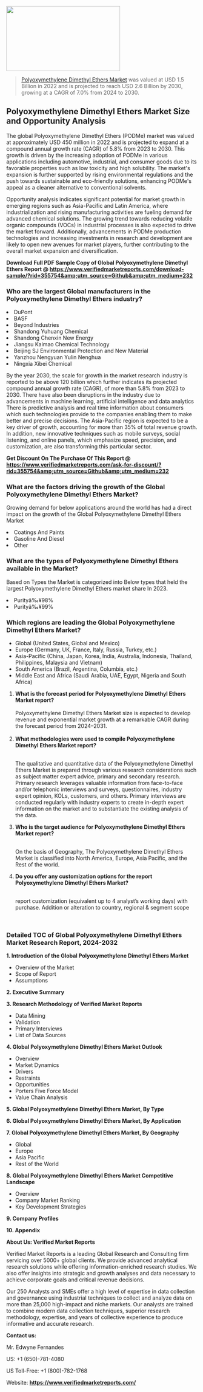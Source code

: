
<img src="https://ffe5etoiles.com/wp-content/uploads/2024/12/MST1-300x171.png" alt="" width="300" height="171" class="alignnone size-medium wp-image-20088" /><blockquote><p><p><a href="https://www.verifiedmarketreports.com/download-sample/?rid=355754&utm_source=Github&utm_medium=232" target="_blank">Polyoxymethylene Dimethyl Ethers Market</a> was valued at USD 1.5 Billion in 2022 and is projected to reach USD 2.6 Billion by 2030, growing at a CAGR of 7.0% from 2024 to 2030.</p></blockquote><p><h2>Polyoxymethylene Dimethyl Ethers Market Size and Opportunity Analysis</h2><p>The global Polyoxymethylene Dimethyl Ethers (PODMe) market was valued at approximately USD 450 million in 2022 and is projected to expand at a compound annual growth rate (CAGR) of 5.8% from 2023 to 2030. This growth is driven by the increasing adoption of PODMe in various applications including automotive, industrial, and consumer goods due to its favorable properties such as low toxicity and high solubility. The market's expansion is further supported by rising environmental regulations and the push towards sustainable and eco-friendly solutions, enhancing PODMe's appeal as a cleaner alternative to conventional solvents.</p><p>Opportunity analysis indicates significant potential for market growth in emerging regions such as Asia-Pacific and Latin America, where industrialization and rising manufacturing activities are fueling demand for advanced chemical solutions. The growing trend towards reducing volatile organic compounds (VOCs) in industrial processes is also expected to drive the market forward. Additionally, advancements in PODMe production technologies and increasing investments in research and development are likely to open new avenues for market players, further contributing to the overall market expansion and diversification.</p></p><p class=""><strong>Download Full PDF Sample Copy of Global Polyoxymethylene Dimethyl Ethers Report @ <a href="https://www.verifiedmarketreports.com/download-sample/?rid=355754&amp;utm_source=Github&amp;utm_medium=232" target="_blank">https://www.verifiedmarketreports.com/download-sample/?rid=355754&amp;utm_source=Github&amp;utm_medium=232</a></strong></p><h3 id="" class="">Who are the largest Global manufacturers in the Polyoxymethylene Dimethyl Ethers industry?</h3><p><li>DuPont</li><li> BASF</li><li> Beyond Industries</li><li> Shandong Yuhuang Chemical</li><li> Shandong Chenxin New Energy</li><li> Jiangsu Kaimao Chemical Technology</li><li> Beijing SJ Environmental Protection and New Material</li><li> Yanzhou Nengyuan Yulin Nenghua</li><li> Ningxia Xibei Chemical</li></p><div class=""><div class="" dir="" data-message-author-role="" data-message-id="" data-message-model-slug=""><div class=""><div class=""><div class=""><div class="" dir="" data-message-author-role="" data-message-id="" data-message-model-slug=""><div class=""><div class=""><p>By the year 2030, the scale for growth in the market research industry is reported to be above 120 billion which further indicates its projected compound annual growth rate (CAGR), of more than 5.8% from 2023 to 2030. There have also been disruptions in the industry due to advancements in machine learning, artificial intelligence and data analytics There is predictive analysis and real time information about consumers which such technologies provide to the companies enabling them to make better and precise decisions. The Asia-Pacific region is expected to be a key driver of growth, accounting for more than 35% of total revenue growth. In addition, new innovative techniques such as mobile surveys, social listening, and online panels, which emphasize speed, precision, and customization, are also transforming this particular sector.</p><p><strong>Get Discount On The Purchase Of This Report @&nbsp; <a href="https://www.verifiedmarketreports.com/ask-for-discount/?rid=355754&amp;utm_source=Github&amp;utm_medium=232" target="_blank">https://www.verifiedmarketreports.com/ask-for-discount/?rid=355754&amp;utm_source=Github&amp;utm_medium=232</a></strong></p></div></div></div></div></div></div></div></div><h3 id="" class="">What are the factors driving the growth of the Global Polyoxymethylene Dimethyl Ethers Market?</h3><p id="" class="">Growing demand for below applications around the world has had a direct impact on the growth of the Global Polyoxymethylene Dimethyl Ethers Market</p><p id="" class=""><li>Coatings And Paints</li><li> Gasoline And Diesel</li><li> Other</li></p><h3 id="" class="">What are the types of Polyoxymethylene Dimethyl Ethers available in the Market?</h3><p id="" class="">Based on Types the Market is categorized into Below types that held the largest Polyoxymethylene Dimethyl Ethers market share In 2023.</p><p id="" class=""><li>Purityâ‰¥98%</li><li> Purityâ‰¥99%</li></p><h3 id="" class="">Which regions are leading the Global Polyoxymethylene Dimethyl Ethers Market?</h3><ul><li>Global (United States, Global and Mexico)</li><li>Europe (Germany, UK, France, Italy, Russia, Turkey, etc.)</li><li>Asia-Pacific (China, Japan, Korea, India, Australia, Indonesia, Thailand, Philippines, Malaysia and Vietnam)</li><li>South America (Brazil, Argentina, Columbia, etc.)</li><li>Middle East and Africa (Saudi Arabia, UAE, Egypt, Nigeria and South Africa)</li></ul><p><ol><li><strong>What is the forecast period for Polyoxymethylene Dimethyl Ethers Market report?<br /></strong><br /><span data-sheets-root="1" data-sheets-value="{&quot;1&quot;:2,&quot;2&quot;:&quot;XXXX size is expected to develop revenue and exponential market growth at a remarkable CAGR during the forecast period from 2024&ndash;2030.&quot;}" data-sheets-userformat="{&quot;2&quot;:12674,&quot;4&quot;:{&quot;1&quot;:2,&quot;2&quot;:16776960},&quot;10&quot;:2,&quot;11&quot;:0,&quot;15&quot;:&quot;Arial&quot;,&quot;16&quot;:12}">Polyoxymethylene Dimethyl Ethers Market size is expected to develop revenue and exponential market growth at a remarkable CAGR during the forecast period from 2024&ndash;2031.</span><br /><br /></li><li><strong>What methodologies were used to compile Polyoxymethylene Dimethyl Ethers Market report?<br /><br /></strong><p>The qualitative and quantitative data of the&nbsp;Polyoxymethylene Dimethyl Ethers Market is prepared through various research considerations such as subject matter expert advice, primary and secondary research. Primary research leverages valuable information from face-to-face and/or telephonic interviews and surveys, questionnaires, industry expert opinion, KOLs, customers, and others. Primary interviews are conducted regularly with industry experts to create in-depth expert information on the market and to substantiate the existing analysis of the data.&nbsp;</p></li><li><strong>Who is the target audience for Polyoxymethylene Dimethyl Ethers Market report?<br /><br /></strong><p>On the basis of Geography, The&nbsp;Polyoxymethylene Dimethyl Ethers Market is classified into North America, Europe, Asia Pacific, and the Rest of the world.</p></li><li><strong>Do you offer any customization options for the report Polyoxymethylene Dimethyl Ethers Market?<br /><br /></strong><p>report customization (equivalent up to 4 analyst&rsquo;s working days) with purchase. Addition or alteration to country, regional &amp; segment scope</p><p>&nbsp;</p></li></ol></p><h3 id="" class="">Detailed TOC of Global Polyoxymethylene Dimethyl Ethers Market Research Report, 2024-2032</h3><p id="" class=""><strong>1. Introduction of the Global Polyoxymethylene Dimethyl Ethers Market</strong></p><ul><li>Overview of the Market</li><li>Scope of Report</li><li>Assumptions</li></ul><p id="" class=""><strong>2. Executive Summary</strong></p><p id="" class=""><strong>3. Research Methodology of&nbsp;Verified Market Reports</strong></p><ul><li>Data Mining</li><li>Validation</li><li>Primary Interviews</li><li>List of Data Sources</li></ul><p id="" class=""><strong>4. Global Polyoxymethylene Dimethyl Ethers Market Outlook</strong></p><ul><li>Overview</li><li>Market Dynamics</li><li>Drivers</li><li>Restraints</li><li>Opportunities</li><li>Porters Five Force Model</li><li>Value Chain Analysis</li></ul><p id="" class=""><strong>5. Global Polyoxymethylene Dimethyl Ethers Market, By&nbsp;Type</strong></p><p id="" class=""><strong>6. Global Polyoxymethylene Dimethyl Ethers Market, By Application</strong></p><p id="" class=""><strong>7. Global Polyoxymethylene Dimethyl Ethers Market, By Geography</strong></p><ul><li>Global</li><li>Europe</li><li>Asia Pacific</li><li>Rest of the World</li></ul><p id="" class=""><strong>8. Global Polyoxymethylene Dimethyl Ethers Market Competitive Landscape</strong></p><ul><li>Overview</li><li>Company Market Ranking</li><li>Key Development Strategies</li></ul><p id="" class=""><strong>9. Company Profiles</strong></p><p id="" class=""><strong>10. Appendix</strong></p><p id="" class=""><strong>About Us: Verified Market Reports</strong></p><p id="" class="">Verified Market Reports is a leading Global Research and Consulting firm servicing over 5000+ global clients. We provide advanced analytical research solutions while offering information-enriched research studies. We also offer insights into strategic and growth analyses and data necessary to achieve corporate goals and critical revenue decisions.</p><p id="" class="">Our 250 Analysts and SMEs offer a high level of expertise in data collection and governance using industrial techniques to collect and analyze data on more than 25,000 high-impact and niche markets. Our analysts are trained to combine modern data collection techniques, superior research methodology, expertise, and years of collective experience to produce informative and accurate research.</p><p id="" class=""><strong>Contact us:</strong></p><p id="" class="">Mr. Edwyne Fernandes</p><p id="" class="">US: +1 (650)-781-4080</p><p id="" class="">US Toll-Free: +1 (800)-782-1768</p><p id="" class="">Website: <a target="" data-test-app-aware-link=""><strong>https://www.verifiedmarketreports.com/</strong></a></p>

